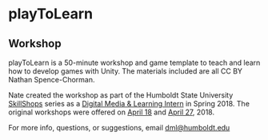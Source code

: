 # playToLearn

## Workshop

playToLearn is a 50-minute workshop and game template to teach and learn how to develop games with Unity. The materials included are all CC BY Nathan Spence-Chorman. 

Nate created the workshop as part of the Humboldt State University [SkillShops](http://humboldt.libcal.com/workshops) series as a [Digital Media & Learning Intern](http://libguides.humboldt.edu/dml/apply) in Spring 2018. The original workshops were offered on [April 18](https://humboldt.libcal.com/event/4139632) and [April 27](https://humboldt.libcal.com/event/4139635), 2018.

For more info, questions, or suggestions, email dml@humboldt.edu
